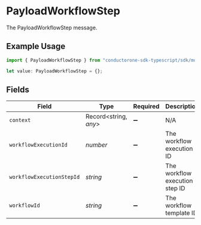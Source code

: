 # PayloadWorkflowStep

The PayloadWorkflowStep message.

## Example Usage

```typescript
import { PayloadWorkflowStep } from "conductorone-sdk-typescript/sdk/models/shared";

let value: PayloadWorkflowStep = {};
```

## Fields

| Field                          | Type                           | Required                       | Description                    |
| ------------------------------ | ------------------------------ | ------------------------------ | ------------------------------ |
| `context`                      | Record<string, *any*>          | :heavy_minus_sign:             | N/A                            |
| `workflowExecutionId`          | *number*                       | :heavy_minus_sign:             | The workflow execution ID      |
| `workflowExecutionStepId`      | *string*                       | :heavy_minus_sign:             | The workflow execution step ID |
| `workflowId`                   | *string*                       | :heavy_minus_sign:             | The workflow template ID       |